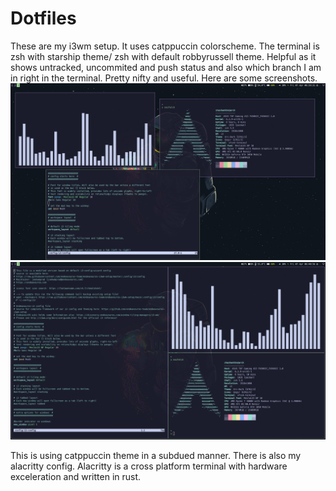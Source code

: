# Dotfiles
These are my i3wm setup. It uses catppuccin colorscheme. The terminal is zsh with starship theme/ zsh with default robbyrussell theme. Helpful as it shows untracked, uncommited and push status and also which branch I am in right in the terminal. Pretty nifty and useful. Here are some screenshots. 
![Screenshot1](1.png)
![Screenshot2](2.png)

This is using catppuccin theme in a subdued manner. 
There is also my alacritty config. Alacritty is a cross platform terminal with hardware exceleration and written in rust. 
